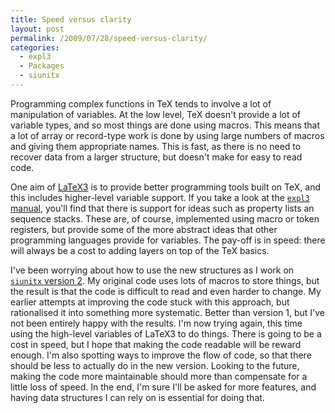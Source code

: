 ```yaml
---
title: Speed versus clarity
layout: post
permalink: /2009/07/28/speed-versus-clarity/
categories:
  - expl3
  - Packages
  - siunitx
---
```

Programming complex functions in TeX tends to involve a lot of manipulation of variables. At the low level, TeX doesn't provide a lot of variable types, and so most things are done using macros. This means that a lot of array or record-type work is done by using large numbers of macros and giving them appropriate names. This is fast, as there is no need to recover data from a larger structure, but doesn't make for easy to read code.

One aim of [LaTeX3](https://www.latex-project.org/latex3.html) is to provide better programming tools built on TeX, and this includes higher-level variable support. If you take a look at the [`expl3` manual](http://mirror.ctan.org/macros/latex/contrib/l3kernel/expl3.pdf), you'll find that there is support for ideas such as property lists an sequence stacks. These are, of course, implemented using macro or token registers, but provide some of the more abstract ideas that other programming languages provide for variables. The pay-off is in speed: there will always be a cost to adding layers on top of the TeX basics.

I've been worrying about how to use the new structures as I work on [`siunitx` version 2](https://github.com/josephwright/siunitx). My original code uses lots of macros to store things, but the result is that the code is difficult to read and even harder to change. My earlier attempts at improving the code stuck with this approach, but rationalised it into something more systematic. Better than version 1, but I've not been entirely happy with the results. I'm now trying again, this time using the high-level variables of LaTeX3 to do things. There is going to be a cost in speed, but I hope that making the code readable will be reward enough. I'm also spotting ways to improve the flow of code, so that there should be less to actually do in the new version. Looking to the future, making the code more maintainable should more than compensate for a little loss of speed. In the end, I'm sure I'll be asked for more features, and having data structures I can rely on is essential for doing that.
